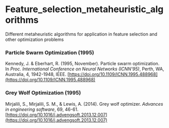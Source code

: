 # Feature_selection_metaheuristic_algorithms
 Different metaheuristic algorithms for application in feature selection and other optimization problems

### Particle Swarm Optimization (1995)
Kennedy, J. & Eberhart, R. (1995, November). Particle swarm optimization. In _Proc. International Conference on Neural Networks (ICNN'95)_, Perth, WA, Australia, 4, 1942-1948, IEEE. [https://doi.org/10.1109/ICNN.1995.488968](https://doi.org/10.1109/ICNN.1995.488968)

### Grey Wolf Optimization (1995)
Mirjalili, S., Mirjalili, S. M., & Lewis, A. (2014). Grey wolf optimizer. _Advances in engineering software_, 69, 46-61. [https://doi.org/10.1016/j.advengsoft.2013.12.007](https://doi.org/10.1016/j.advengsoft.2013.12.007) 
